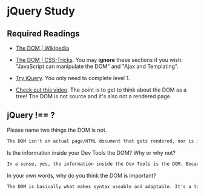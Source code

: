 # jQuery Study

## Required Readings

-   [The DOM | Wikipedia](https://en.wikipedia.org/wiki/Document_Object_Model)

-   [The DOM | CSS-Tricks](https://css-tricks.com/dom/). You may **ignore**
    these sections if you wish: "JavaScript can manipulate the DOM" and "Ajax
    and Templating".

-   [Try jQuery](http://try.jquery.com/). You only need to complete level 1.

-   [Check out this video](https://www.youtube.com/watch?v=n1cKlKM3jYI). The
point is to get to think about the DOM as a tree! The DOM is not source and
it's also not a rendered page.

## jQuery !== ?

Please name two things the DOM is not.

```md
The DOM isn't an actual page/HTML document that gets rendered, nor is it a source itself.
```

Is the information inside your Dev Tools the DOM? Why or why not?

```md
In a sense, yes, the information inside the Dev Tools is the DOM. Because Dev Tools are built into browsers, they're able to correct any mistakes in the code and also it can be manipulated by Javascript. Thus, the code displayed in the Dev Tools is different from the raw code written often times.
```

In your own words, why do you think the DOM is important?

```md
The DOM is basically what makes syntax useable and adaptable. It's a tool that allows documents to be accessed and exists independent of programming language used, which makes it a valuable tool to have some standardization web development. 

```
